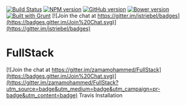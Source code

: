 [![Build Status](https://travis-ci.org/zamamohammed/FullStack.svg?branch=master)](https://travis-ci.org/zamamohammed/FullStack)
[![NPM version](https://badge.fury.io/js/badge-list.svg)](http://badge.fury.io/js/badge-list)
[![GitHub version](https://badge.fury.io/gh/boennemann%2Fbadges.svg)](http://badge.fury.io/gh/boennemann%2Fbadges)
[![Bower version](https://badge.fury.io/bo/badges.svg)](http://badge.fury.io/bo/badges)
[![Built with Grunt](https://cdn.gruntjs.com/builtwith.png)](http://gruntjs.com/)
[![Join the chat at https://gitter.im/jstriebel/badges](https://badges.gitter.im/Join%20Chat.svg)](https://gitter.im/jstriebel/badges)


# FullStack

[![Join the chat at https://gitter.im/zamamohammed/FullStack](https://badges.gitter.im/Join%20Chat.svg)](https://gitter.im/zamamohammed/FullStack?utm_source=badge&utm_medium=badge&utm_campaign=pr-badge&utm_content=badge)
Travis Installation
